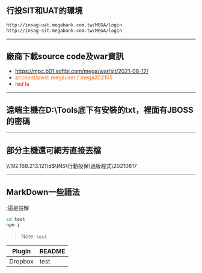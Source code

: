 ## 行投SIT和UAT的環境
```sh
http://insag-uat.megabank.com.tw/MEGA/login
http://insag-sit.megabank.com.tw/MEGA/login
```
***
## 廠商下載source code及war資訊
- https://mpc.b01.softbi.com/mega/war/sit/2021-08-17/
- <font color=#FF6600>account/pwd: megauser / mega202105 </font>
- <font color=red>red la </font>
***
## 遠端主機在D:\\Tools底下有安裝的txt，裡面有JBOSS的密碼
***
## 部分主機還可網芳直接丟檔 
\\\192.168.213.121\d$\INS\行動投保\過版程式\20210817

***
## MarkDown一些語法
;這是註解
```sh
cd test
npm i
```
> Note: `test`

| Plugin | README |
| ------ | ------ |
| Dropbox | test|
